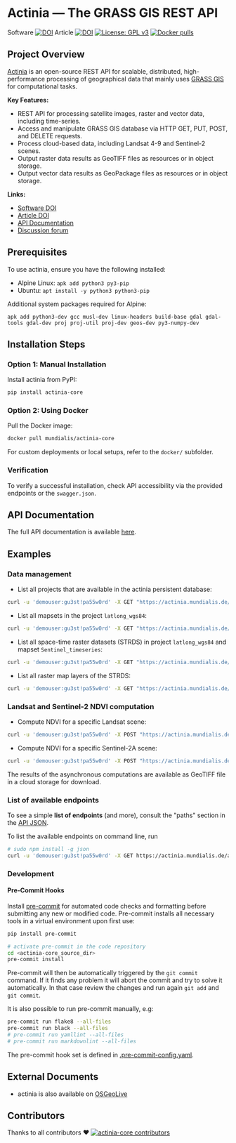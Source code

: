 # Actinia — The GRASS GIS REST API

Software [![DOI](https://zenodo.org/badge/DOI/10.5281/zenodo.5879231.svg)](https://doi.org/10.5281/zenodo.5879231)
Article [![DOI](https://zenodo.org/badge/DOI/10.5281/zenodo.2631917.svg)](https://doi.org/10.5281/zenodo.2631917)
[![License: GPL v3](https://img.shields.io/badge/License-GPL%20v3-blue.svg)](https://www.gnu.org/licenses/gpl-3.0)
[![Docker pulls](https://img.shields.io/docker/pulls/mundialis/actinia-core.svg)](https://hub.docker.com/r/mundialis/actinia-core)

## Project Overview

[Actinia](https://actinia.mundialis.de/) is an open-source REST API for scalable, distributed, high-performance processing of geographical data that mainly uses [GRASS GIS](https://grass.osgeo.org/) for computational tasks.

**Key Features:**

- REST API for processing satellite images, raster and vector data, including time-series.
- Access and manipulate GRASS GIS database via HTTP GET, PUT, POST, and DELETE requests.
- Process cloud-based data, including Landsat 4-9 and Sentinel-2 scenes.
- Output raster data results as GeoTIFF files as resources or in object storage.
- Output vector data results as GeoPackage files as resources or in object storage.

**Links:**

<!---
a more complete API documentation generated with Spinx was here: https://actinia.mundialis.de/api_docs
but no longer exists
--->

- [Software DOI](https://doi.org/10.5281/zenodo.5879231)
- [Article DOI](https://doi.org/10.5281/zenodo.2631917)
- [API Documentation](https://redocly.github.io/redoc/?url=https://actinia.mundialis.de/latest/swagger.json&nocors)
- [Discussion forum](https://github.com/orgs/actinia-org/discussions)

## Prerequisites

To use actinia, ensure you have the following installed:

- Alpine Linux: `apk add python3 py3-pip`
- Ubuntu: `apt install -y python3 python3-pip`

Additional system packages required for Alpine:

```
apk add python3-dev gcc musl-dev linux-headers build-base gdal gdal-tools gdal-dev proj proj-util proj-dev geos-dev py3-numpy-dev
```

## Installation Steps

### Option 1: Manual Installation

Install actinia from PyPI:

```bash
pip install actinia-core
```

### Option 2: Using Docker

Pull the Docker image:

```bash
docker pull mundialis/actinia-core
```

For custom deployments or local setups, refer to the `docker/` subfolder.

### Verification

To verify a successful installation, check API accessibility via the provided endpoints or the `swagger.json`.

## API Documentation

The full API documentation is available [here](https://redocly.github.io/redoc/?url=https://actinia.mundialis.de/latest/swagger.json&nocors).

## Examples

### Data management

- List all projects that are available in the actinia persistent database:

```bash
curl -u 'demouser:gu3st!pa55w0rd' -X GET "https://actinia.mundialis.de/api/v3/projects"
```

- List all mapsets in the project `latlong_wgs84`:

```bash
curl -u 'demouser:gu3st!pa55w0rd' -X GET "https://actinia.mundialis.de/api/v3/projects/latlong_wgs84/mapsets"
```

- List all space-time raster datasets (STRDS) in project `latlong_wgs84` and mapset `Sentinel_timeseries`:

```bash
curl -u 'demouser:gu3st!pa55w0rd' -X GET "https://actinia.mundialis.de/api/v3/projects/latlong_wgs84/mapsets/modis_ndvi_global/strds"
```

- List all raster map layers of the STRDS:

```bash
curl -u 'demouser:gu3st!pa55w0rd' -X GET "https://actinia.mundialis.de/api/v3/projects/latlong_wgs84/mapsets/modis_ndvi_global/strds/ndvi_16_5600m/raster_layers"
```

### Landsat and Sentinel-2 NDVI computation

- Compute NDVI for a specific Landsat scene:

```bash
curl -u 'demouser:gu3st!pa55w0rd' -X POST "https://actinia.mundialis.de/api/v3/landsat_process/<scene_id>/TOAR/NDVI"
```

- Compute NDVI for a specific Sentinel-2A scene:

```bash
curl -u 'demouser:gu3st!pa55w0rd' -X POST "https://actinia.mundialis.de/api/v3/sentinel2_process/ndvi/<scene_id>"
```

The results of the asynchronous computations are available as GeoTIFF file in a cloud storage for download.

### List of available endpoints

To see a simple **list of endpoints** (and more), consult the "paths" section in the [API JSON](https://actinia.mundialis.de/api/v3/swagger.json).

To list the available endpoints on command line, run

```bash
# sudo npm install -g json
curl -u 'demouser:gu3st!pa55w0rd' -X GET https://actinia.mundialis.de/api/v3/swagger.json | json paths | json -ka
```

### Development

#### Pre-Commit Hooks

Install [pre-commit](https://pre-commit.com) for automated code checks and formatting before
submitting any new or modified code. Pre-commit installs all necessary tools in a virtual environment
upon first use:

```bash
pip install pre-commit

# activate pre-commit in the code repository
cd <actinia-core_source_dir>
pre-commit install
```

Pre-commit will then be automatically triggered by the `git commit` command. If
it finds any problem it will abort the commit and try to solve it automatically.
In that case review the changes and run again `git add` and
`git commit`.

It is also possible to run pre-commit manually, e.g:

```bash
pre-commit run flake8 --all-files
pre-commit run black --all-files
# pre-commit run yamllint --all-files
# pre-commit run markdownlint --all-files
```

The pre-commit hook set is defined in
[.pre-commit-config.yaml](.pre-commit-config.yaml).

## External Documents

- actinia is also available on [OSGeoLive](https://live.osgeo.org/en/overview/actinia_overview.html)

## Contributors

Thanks to all contributors ❤
[![actinia-core contributors](https://contrib.rocks/image?repo=actinia-org/actinia-core "actinia-core contributors")](https://github.com/actinia-org/actinia-core/graphs/contributors)

